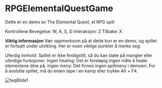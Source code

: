 # RPGElementalQuestGame

Dette er en demo av The Elemental Quest, et RPG spill

Kontrollene
Bevegelse: W, A, S, D
Interaksjon: Z
Tilbake: X

**Viktig informasjon**
Vær oppmerksom på at dette kun er en demo, og spillet er fortsatt under utvikling. Her er noen viktige punkter å merke seg:

Uferdig innhold: Spillet er ikke ferdigstilt, så du kan støte på mangler eller uferdige funksjoner.
Ingen healing: Det er foreløpig ingen måte å heale elementene dine på.
Ingen meny: Det finnes ingen spillmeny i demoen. For å avslutte spillet, må du enten tape i en kamp eller trykke Alt + F4.


![teqBilde1](https://github.com/user-attachments/assets/4a41ae2e-ef86-414c-96e3-2e366156ce76)

